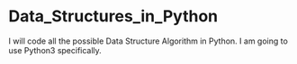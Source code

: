 # Data_Structures_in_Python
I will code all the possible Data Structure Algorithm in Python. I am going to use Python3 specifically. 
